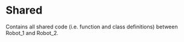 # Shared
Contains all shared code (i.e. function and class definitions) between Robot_1 and Robot_2.
